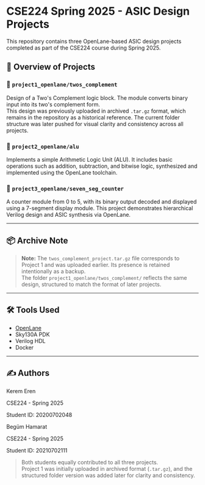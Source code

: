 # CSE224 Spring 2025 - ASIC Design Projects  
This repository contains three OpenLane-based ASIC design projects completed as part of the CSE224 course during Spring 2025.

## 🧠 Overview of Projects

### 📁 `project1_openlane/twos_complement`
Design of a Two's Complement logic block. The module converts binary input into its two's complement form.  
This design was previously uploaded in archived `.tar.gz` format, which remains in the repository as a historical reference. The current folder structure was later pushed for visual clarity and consistency across all projects.

### 📁 `project2_openlane/alu`
Implements a simple Arithmetic Logic Unit (ALU). It includes basic operations such as addition, subtraction, and bitwise logic, synthesized and implemented using the OpenLane toolchain.

### 📁 `project3_openlane/seven_seg_counter`
A counter module from 0 to 5, with its binary output decoded and displayed using a 7-segment display module. This project demonstrates hierarchical Verilog design and ASIC synthesis via OpenLane.

---

## 📦 Archive Note
> **Note:** The `twos_complement_project.tar.gz` file corresponds to Project 1 and was uploaded earlier. Its presence is retained intentionally as a backup.  
The folder `project1_openlane/twos_complement/` reflects the same design, structured to match the format of later projects.

---

## 🛠 Tools Used
- [OpenLane](https://github.com/The-OpenROAD-Project/OpenLane)
- Sky130A PDK
- Verilog HDL
- Docker

---

## ✍ Authors
Kerem Eren

CSE224 - Spring 2025

Student ID: 20200702048

Begüm Hamarat 

CSE224 - Spring 2025

Student ID: 20210702111

> Both students equally contributed to all three projects.  
Project 1 was initially uploaded in archived format (`.tar.gz`), and the structured folder version was added later for clarity and consistency.
